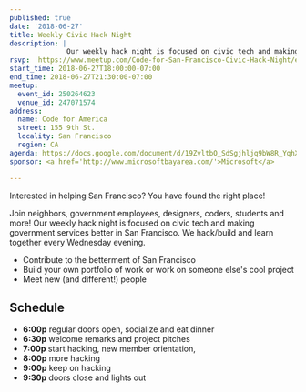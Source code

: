 ```yaml
---
published: true
date: '2018-06-27'
title: Weekly Civic Hack Night
description: |
              Our weekly hack night is focused on civic tech and making government services better in San Francisco.
rsvp:  https://www.meetup.com/Code-for-San-Francisco-Civic-Hack-Night/events/250264623/
start_time: 2018-06-27T18:00:00-07:00
end_time: 2018-06-27T21:30:00-07:00
meetup:
  event_id: 250264623
  venue_id: 247071574
address:
  name: Code for America
  street: 155 9th St.
  locality: San Francisco
  region: CA
agenda: https://docs.google.com/document/d/19ZvltbO_SdSgjhljq9bW8R_YqhX8WRzbL2mMFopOPI4/edit
sponsor: <a href='http://www.microsoftbayarea.com/'>Microsoft</a>

---
```


Interested in helping San Francisco? You have found the right place!

Join neighbors, government employees, designers, coders, students and more! Our weekly hack night is focused on civic
tech and making government services better in San Francisco. We hack/build and learn together every Wednesday evening.

* Contribute to the betterment of San Francisco
* Build your own portfolio of work or work on someone else's cool project
* Meet new (and different!) people

## Schedule

* **6:00p** regular doors open, socialize and eat dinner
* **6:30p** welcome remarks and project pitches
* **7:00p** start hacking, new member orientation,
* **8:00p** more hacking
* **9:00p** keep on hacking
* **9:30p** doors close and lights out
